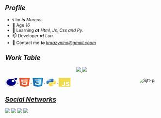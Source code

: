 ## *Profile*

- 🌀 Im ***is*** *Marcos*
- 🌱 Age *16*
- 🔭 Learning ***at*** *Html, Js, Css and Py.*
- 📫 Developer ***at*** *Lua*.
- 📩 Contact me ***to*** *kraazynino@gmail.coom*

## *Work Table*
<div align="center">
  <a href="https://github.com/semenjtt">
  <img height="180em" src="https://github-readme-stats.vercel.app/api?username=semenjtt&show_icons=true&theme=dark&include_all_commits=true&count_private=true"/>
  <img height="180em" src="https://github-readme-stats.vercel.app/api/top-langs/?username=semenjtt&layout=compact&langs_count=7&theme=dark"/>
</div>

<div style="display: inline_block"><br>
  <img align="center" alt="Sjtt-Lua" height="30" width="40" src="https://raw.githubusercontent.com/devicons/devicon/master/icons/lua/lua-plain.svg">
  <img align="center" alt="Sjtt-HTML" height="30" width="40" src="https://raw.githubusercontent.com/devicons/devicon/master/icons/html5/html5-original.svg">
  <img align="center" alt="Sjtt-CSS" height="30" width="40" src="https://raw.githubusercontent.com/devicons/devicon/master/icons/css3/css3-original.svg">
  <img align="center" alt="Sjtt-Python" height="30" width="40" src="https://raw.githubusercontent.com/devicons/devicon/master/icons/python/python-original.svg">
  <img align="center" alt="Sjtt-Js" height="30" width="40" src="https://raw.githubusercontent.com/devicons/devicon/master/icons/javascript/javascript-plain.svg">
  <img align="right" alt="Sjtt-pic" height="150" style="border-radius:50px;" src="https://media.discordapp.net/attachments/867653104719888395/925255431813758976/ca19ad55f3e6f97263362aed5ed59d62.png?width=683&height=683">
</div>

## *Social Networks*

<div> 
  <a href="https://www.instagram.com/v1.soares/" target="_blank"><img src="https://img.shields.io/badge/-Instagram-%23E4405F?style=for-the-badge&logo=instagram&logoColor=white" target="_blank"></a>
 	<a href="https://www.twitch.tv/sementeg0d" target="_blank"><img src="https://img.shields.io/badge/Twitch-9146FF?style=for-the-badge&logo=twitch&logoColor=white" target="_blank"></a>
 <a href="https://discord.gg/zPbbZPNfJR" target="_blank"><img src="https://img.shields.io/badge/Discord-7289DA?style=for-the-badge&logo=discord&logoColor=white" target="_blank"></a> 
  <a href = "mailto:kraazynino@gmail.coom"><img src="https://img.shields.io/badge/-Gmail-%23333?style=for-the-badge&logo=gmail&logoColor=white" target="_blank"></a>
</div>
